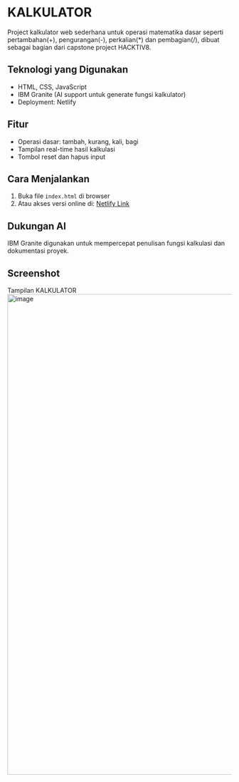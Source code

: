 # KALKULATOR
Project kalkulator web sederhana untuk operasi matematika dasar seperti pertambahan(+), pengurangan(-), perkalian(*) dan pembagian(/), dibuat sebagai bagian dari capstone project HACKTIV8.

## Teknologi yang Digunakan
- HTML, CSS, JavaScript
- IBM Granite (AI support untuk generate fungsi kalkulator)
- Deployment: Netlify

## Fitur
- Operasi dasar: tambah, kurang, kali, bagi
- Tampilan real-time hasil kalkulasi
- Tombol reset dan hapus input

## Cara Menjalankan
1. Buka file `index.html` di browser
2. Atau akses versi online di: [Netlify Link](https://niakalkulator.netlify.app)

## Dukungan AI
IBM Granite digunakan untuk mempercepat penulisan fungsi kalkulasi dan dokumentasi proyek.

## Screenshot
Tampilan KALKULATOR
<img width="1920" height="1080" alt="image" src="https://github.com/user-attachments/assets/85e3ef08-fa2e-4f6e-b2a6-a8a6fb7c563e" />

